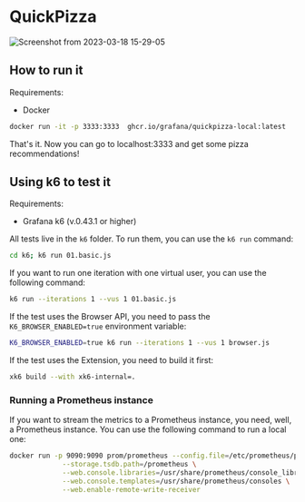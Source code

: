 # QuickPizza

![Screenshot from 2023-03-18 15-29-05](https://user-images.githubusercontent.com/8228060/226112255-fe2d4cdc-193e-4c23-8a36-3d8f60baaf03.png)

## How to run it

Requirements:
- Docker

```bash
docker run -it -p 3333:3333  ghcr.io/grafana/quickpizza-local:latest
```

That's it. Now you can go to localhost:3333 and get some pizza recommendations!

## Using k6 to test it

Requirements:
- Grafana k6 (v.0.43.1 or higher)

All tests live in the `k6` folder. To run them, you can use the `k6 run` command:

```bash
cd k6; k6 run 01.basic.js
```

If you want to run one iteration with one virtual user, you can use the following command:

```bash
k6 run --iterations 1 --vus 1 01.basic.js
```

If the test uses the Browser API, you need to pass the `K6_BROWSER_ENABLED=true` environment variable:

```bash
K6_BROWSER_ENABLED=true k6 run --iterations 1 --vus 1 browser.js
```

If the test uses the Extension, you need to build it first:

```bash
xk6 build --with xk6-internal=.
```

### Running a Prometheus instance

If you want to stream the metrics to a Prometheus instance, you need, well, a Prometheus instance. You can use the following command to run a local one:

```bash
docker run -p 9090:9090 prom/prometheus --config.file=/etc/prometheus/prometheus.yml \
             --storage.tsdb.path=/prometheus \
             --web.console.libraries=/usr/share/prometheus/console_libraries \
             --web.console.templates=/usr/share/prometheus/consoles \
             --web.enable-remote-write-receiver
```